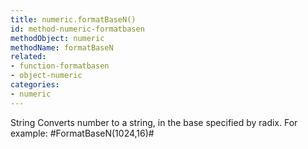 ```yaml
---
title: numeric.formatBaseN()
id: method-numeric-formatbasen
methodObject: numeric
methodName: formatBaseN
related:
- function-formatbasen
- object-numeric
categories:
- numeric
---
```


String Converts number to a string, in the base specified by
        radix. For example: #FormatBaseN(1024,16)#